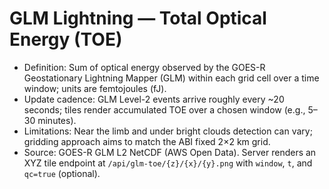 # GLM Lightning — Total Optical Energy (TOE)

- Definition: Sum of optical energy observed by the GOES-R Geostationary Lightning Mapper (GLM) within each grid cell over a time window; units are femtojoules (fJ).
- Update cadence: GLM Level-2 events arrive roughly every ~20 seconds; tiles render accumulated TOE over a chosen window (e.g., 5–30 minutes).
- Limitations: Near the limb and under bright clouds detection can vary; gridding approach aims to match the ABI fixed 2×2 km grid.
- Source: GOES-R GLM L2 NetCDF (AWS Open Data). Server renders an XYZ tile endpoint at `/api/glm-toe/{z}/{x}/{y}.png` with `window`, `t`, and `qc=true` (optional).

